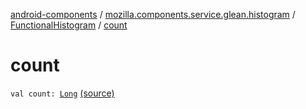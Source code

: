 [android-components](../../index.md) / [mozilla.components.service.glean.histogram](../index.md) / [FunctionalHistogram](index.md) / [count](./count.md)

# count

`val count: `[`Long`](https://kotlinlang.org/api/latest/jvm/stdlib/kotlin/-long/index.html) [(source)](https://github.com/mozilla-mobile/android-components/blob/master/components/service/glean/src/main/java/mozilla/components/service/glean/histogram/FunctionalHistogram.kt#L128)